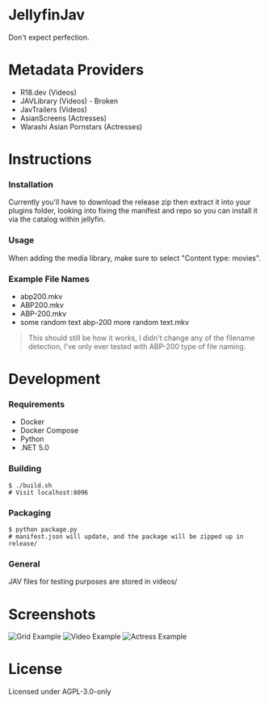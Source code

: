 # JellyfinJav
Don't expect perfection.

# Metadata Providers
* R18.dev (Videos)
* JAVLibrary (Videos) - Broken
* JavTrailers (Videos)
* AsianScreens (Actresses)
* Warashi Asian Pornstars (Actresses)

# Instructions
### Installation

Currently you'll have to download the release zip then extract it into your plugins folder, looking into fixing the manifest and repo so you can install it via the catalog within jellyfin.


### Usage
When adding the media library, make sure to select "Content type: movies".

### Example File Names
* abp200.mkv
* ABP200.mkv
* ABP-200.mkv
* some random text abp-200 more random text.mkv
> This should still be how it works, I didn't change any of the filename detection, I've only ever tested with ABP-200 type of file naming.

# Development
### Requirements
* Docker
* Docker Compose
* Python
* .NET 5.0

### Building
    $ ./build.sh
    # Visit localhost:8096

### Packaging
    $ python package.py
    # manifest.json will update, and the package will be zipped up in release/

### General
JAV files for testing purposes are stored in videos/

# Screenshots
![Grid Example](screenshots/example-grid.jpg)
![Video Example](screenshots/example-video.jpg)
![Actress Example](screenshots/example-actress.jpg)

# License
Licensed under AGPL-3.0-only
